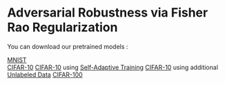# Adversarial Robustness via Fisher Rao Regularization

You can download our pretrained models : 

[MNIST](https://drive.google.com/file/d/1E1fZk8lfYI84ua4sHT8po7emLnF8xNyX/view?usp=sharing)  
[CIFAR-10](https://drive.google.com/file/d/128LDYcccrfa_VLyZkNqWL_wusLkpqwof/view?usp=sharing)
[CIFAR-10](https://drive.google.com/file/d/1qbDENVH1MCBaXBeDoIDaHUcJBDF57bzE/view?usp=sharing) using [Self-Adaptive Training](https://arxiv.org/abs/2002.10319)
[CIFAR-10](https://drive.google.com/file/d/1uDCd3S9XHNM7IFJjjZJu_p9HZoaN5XfL/view?usp=sharing) using additional [Unlabeled Data](https://arxiv.org/abs/1905.13736)
[CIFAR-100](https://drive.google.com/file/d/1-6Cx-EtMHA423u65--ANTp-whydY6Gut/view?usp=sharing)


